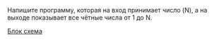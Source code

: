 Напишите программу, которая на вход принимает число (N), а на выходе показывает все чётные числа от 1 до N.

[Блок схема](diagram.drawio.png)
